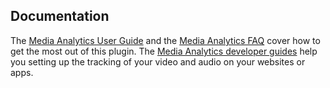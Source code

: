 ## Documentation

The [Media Analytics User Guide](https://matomo.org/docs/media-analytics/) and the [Media Analytics FAQ](https://matomo.org/faq/media-analytics/) cover how to get the most out of this plugin. The [Media Analytics developer guides](https://developer.matomo.org/guides/media-analytics) help you setting up  the tracking of your video and audio on your websites or apps. 